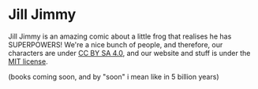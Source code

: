 # Jill Jimmy
Jill Jimmy is an amazing comic about a little frog that realises he has SUPERPOWERS!
We're a nice bunch of people, and therefore, our characters are under [CC BY SA 4.0](https://creativecommons.org/licenses/by-sa/4.0/deed.en), and our website and stuff is under the [MIT license](https://mit-license.org/).

(books coming soon, and by "soon" i mean like in 5 billion years)

<!---
JillJimmy/JillJimmy is a ✨ special ✨ repository because its `README.md` (this file) appears on your GitHub profile.
You can click the Preview link to take a look at your changes.
--->
